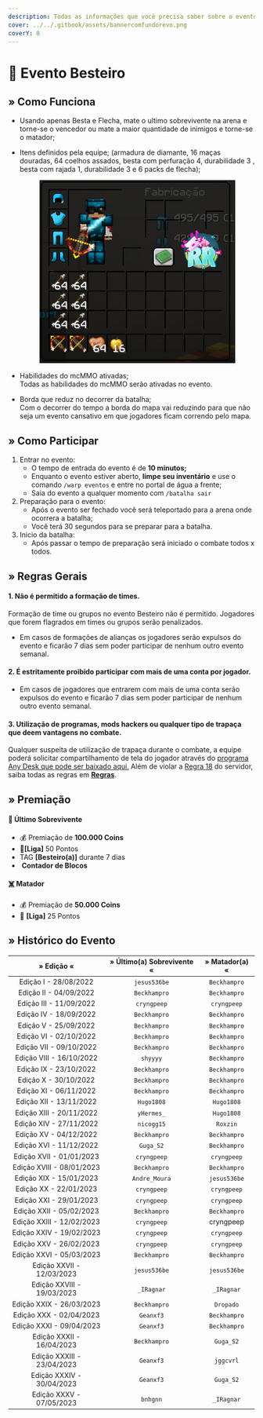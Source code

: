 ```yaml
---
description: Todas as informações que você precisa saber sobre o evento semanal Besteiro.
cover: ../../.gitbook/assets/bannercomfundorevo.png
coverY: 0
---
```


# 🎯 Evento Besteiro

## » Como Funciona

* Usando apenas Besta e Flecha, mate o ultimo sobrevivente na arena e torne-se o vencedor ou mate a maior quantidade de inimigos e torne-se o matador;
*   Itens definidos pela equipe; (armadura de diamante, 16 maças douradas, 64 coelhos assados, besta com perfuração 4, durabilidade 3 , besta com rajada 1, durabilidade 3 e 6 packs de flecha);

    <figure><img src="../../.gitbook/assets/image (2) (2).png" alt=""><figcaption></figcaption></figure>
* Habilidades do mcMMO ativadas;\
  Todas as habilidades do mcMMO serão ativadas no evento.
* Borda que reduz no decorrer da batalha;\
  Com o decorrer do tempo a borda do mapa vai reduzindo para que não seja um evento cansativo em que jogadores ficam correndo pelo mapa.

## » Como Participar

1. Entrar no evento:
   * O tempo de entrada do evento é de **10 minutos;**
   * Enquanto o evento estiver aberto, **limpe seu inventário** e use o comando `/warp eventos` e entre no portal de água a frente;
   * Saia do evento a qualquer momento com `/batalha sair`&#x20;
2. Preparação para o evento:
   * Após o evento ser fechado você será teleportado para a arena onde ocorrera a batalha;
   * Você terá 30 segundos para se preparar para a batalha.&#x20;
3. Inicio da batalha:
   * Após passar o tempo de preparação será iniciado o combate todos x todos.

## » Regras Gerais

#### 1. Não é permitido a formação de times.

Formação de time ou grupos no evento Besteiro não é permitido. Jogadores que forem flagrados em times ou grupos serão penalizados.

* Em casos de formações de alianças os jogadores serão expulsos do evento e ficarão 7 dias sem poder participar de nenhum outro evento semanal.

#### 2. É estritamente proibido participar com mais de uma conta por jogador.

* Em casos de jogadores que entrarem com mais de uma conta serão expulsos do evento e ficarão 7 dias sem poder participar de nenhum outro evento semanal.

#### **3. Utilização de programas, mods hackers ou qualquer tipo de trapaça que deem vantagens no combate.**

Qualquer suspeita de utilização de trapaça durante o combate, a equipe poderá solicitar compartilhamento de tela do jogador através do [programa Any Desk que pode ser baixado aqui.](https://anydesk.com/pt/downloads) Além de violar a [Regra 18](https://wiki.rederevo.com/regras/jogabilidade#01-7) do servidor, saiba todas as regras em [**Regras**](../../regras/).

## » Premiação

#### 🥇 Ú**ltimo Sobrevivente**

* 💰 Premiação de **100.000 Coins**
* 💎**\[Liga]** 50 Pontos
* ​<img src="https://files.gitbook.com/v0/b/gitbook-x-prod.appspot.com/o/spaces%2FvDOKGccGYHA70l7WF72d%2Fuploads%2FOBK4cloBTUiSCK8zAbq8%2Fimage.png?alt=media&#x26;token=c49a492f-3018-40e1-bdfe-428c73a2125d" alt="" data-size="line">TAG **\[Besteiro(a)]** durante 7 dias
* ​​<img src="https://files.gitbook.com/v0/b/gitbook-x-prod.appspot.com/o/spaces%2FvDOKGccGYHA70l7WF72d%2Fuploads%2F8EZjvWOc71OnVvlLX0Cp%2Fimage.png?alt=media&#x26;token=1d6b1323-340a-45d7-81c8-251f54ef9f3d" alt="" data-size="line"> **Contador de Blocos**

#### [☠️](https://emojipedia.org/skull-and-crossbones/) **Matador**

* 💰 Premiação de **50.000 Coins**
* 💎 **\[Liga]** 25 Pontos

## » Histórico do Evento

|         » Edição «         | » Último(a) Sobrevivente « | » Matador(a) « |
| :------------------------: | :------------------------: | :------------: |
|    Edição I - 28/08/2022   |        `jesus536be`        |  `Beckhampro`  |
|   Edição II - 04/09/2022   |        `Beckhampro`        |  `Beckhampro`  |
|   Edição III - 11/09/2022  |         `cryngpeep`        |   `cryngpeep`  |
|   Edição IV - 18/09/2022   |        `Beckhampro`        |  `Beckhampro`  |
|    Edição V - 25/09/2022   |        `Beckhampro`        |  `Beckhampro`  |
|   Edição VI - 02/10/2022   |        `Beckhampro`        |  `Beckhampro`  |
|   Edição VII - 09/10/2022  |        `Beckhampro`        |  `Beckhampro`  |
|  Edição VIII - 16/10/2022  |          `shyyyy`          |  `Beckhampro`  |
|   Edição IX - 23/10/2022   |        `Beckhampro`        |  `Beckhampro`  |
|    Edição X - 30/10/2022   |        `Beckhampro`        |  `Beckhampro`  |
|   Edição XI - 06/11/2022   |        `Beckhampro`        |  `Beckhampro`  |
|   Edição XII - 13/11/2022  |         `Hugo1808`         |   `Hugo1808`   |
|  Edição XIII - 20/11/2022  |         `yHermes_`         |   `Hugo1808`   |
|   Edição XIV - 27/11/2022  |         `nicogg15`         |    `Roxzin`    |
|   Edição XV - 04/12/2022   |        `Beckhampro`        |  `Beckhampro`  |
|   Edição XVI - 11/12/2022  |          `Guga_S2`         |  `Beckhampro`  |
|  Edição XVII - 01/01/2023  |         `cryngpeep`        |   `cryngpeep`  |
|  Edição XVIII - 08/01/2023 |        `Beckhampro`        |  `Beckhampro`  |
|   Edição XIX - 15/01/2023  |        `Andre_Moura`       |  `jesus536be`  |
|   Edição XX - 22/01/2023   |         `cryngpeep`        |   `cryngpeep`  |
|   Edição XXI - 29/01/2023  |         `cryngpeep`        |   `cryngpeep`  |
|  Edição XXII - 05/02/2023  |        `Beckhampro`        |  `Beckhampro`  |
|  Edição XXIII - 12/02/2023 |         `cryngpeep`        |    cryngpeep   |
|  Edição XXIV - 19/02/2023  |         `cryngpeep`        |   `cryngpeep`  |
|   Edição XXV - 26/02/2023  |         `cryngpeep`        |   `cryngpeep`  |
|  Edição XXVI - 05/03/2023  |        `Beckhampro`        |  `Beckhampro`  |
|  Edição XXVII - 12/03/2023 |        `jesus536be`        |  `jesus536be`  |
| Edição XXVIII - 19/03/2023 |         `_IRagnar`         |   `_IRagnar`   |
|  Edição XXIX - 26/03/2023  |        `Beckhampro`        |    `Dropado`   |
|   Edição XXX - 02/04/2023  |          `Geanxf3`         |  `Beckhampro`  |
|  Edição XXXI - 09/04/2023  |          `Geanxf3`         |  `Beckhampro`  |
|  Edição XXXII - 16/04/2023 |        `Beckhampro`        |    `Guga_S2`   |
| Edição XXXIII - 23/04/2023 |          `Geanxf3`         |    `jggcvrl`   |
|  Edição XXXIV - 30/04/2023 |          `Geanxf3`         |    `Guga_S2`   |
|  Edição XXXV - 07/05/2023  |          `bnhgnn`          |   `_IRagnar`   |
